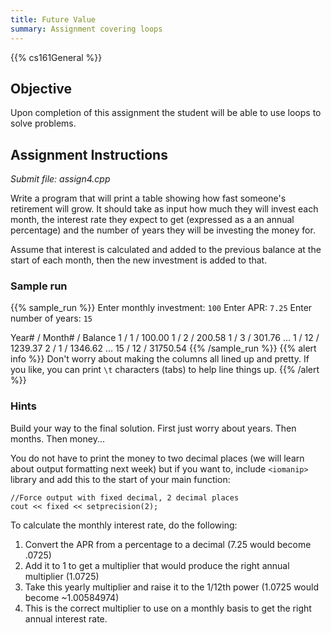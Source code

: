 ```yaml
---
title: Future Value
summary: Assignment covering loops
---
```


{{% cs161General %}}

## Objective

Upon completion of this assignment the student will be able to use loops
to solve problems.

## Assignment Instructions

*Submit file: assign4.cpp*

Write a program that will print a table showing how fast someone's
retirement will grow. It should take as input how much they will invest
each month, the interest rate they expect to get (expressed as a an
annual percentage) and the number of years they will be investing the
money for.

Assume that interest is calculated and added to the previous balance at
the start of each month, then the new investment is added to that.

### Sample run

{{% sample_run %}}
Enter monthly investment: `100`
Enter APR: `7.25`
Enter number of years: `15`

Year\# / Month\# / Balance
1 / 1 / 100.00
1 / 2 / 200.58
1 / 3 / 301.76
...
1 / 12 / 1239.37
2 / 1 / 1346.62
...
15 / 12 / 31750.54
{{% /sample_run %}}
{{% alert info %}}
Don't worry about making the columns all lined up and pretty.
If you like, you can print `\t` characters (tabs) to help line things up.
{{% /alert %}}

### Hints

Build your way to the final solution. First just worry about years.  Then months. Then money...

You do not have to print the money to two decimal places (we will learn
about output formatting next week) but if you want to, include
`<iomanip>` library and add this to the start of your main function:

```
//Force output with fixed decimal, 2 decimal places
cout << fixed << setprecision(2);
```

To calculate the monthly interest rate, do the following:

1.  Convert the APR from a percentage to a decimal (7.25 would become .0725)
2.  Add it to 1 to get a multiplier that would produce the right annual multiplier (1.0725)
3.  Take this yearly multiplier and raise it to the 1/12th power (1.0725 would become \~1.00584974)
4.  This is the correct multiplier to use on a monthly basis to get the right annual interest rate.
